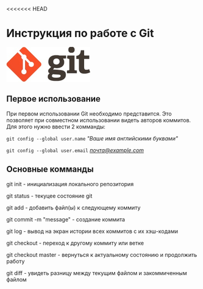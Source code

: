 <<<<<<< HEAD
# Инструкция по работе с Git
![логотип](logo2x.jpg)
## Первое использование
При первом использовании Git необходимо представится. Это позволяет при совместном использовании видеть авторов коммитов. Для этого нужно ввести 2 комманды:

```git config --global user.name``` *"Ваше имя английскими буквами"*

```git config --global user.email``` *почта@example.com*

## Основные комманды

git init - инициализация локального репозитория

git status - текуцее состояние git

git add - добавить файл(ы) к следующему коммиту

git commit -m "message" - создание коммита

git log - вывод на экран истории всех коммитов с их хэш-кодами

git checkout - переход к другому коммиту или ветке

git checkout master - вернуться к актуальному состоянию и продолжить работу

git diff - увидеть разницу между текущим файлом и закоммиченным файлом